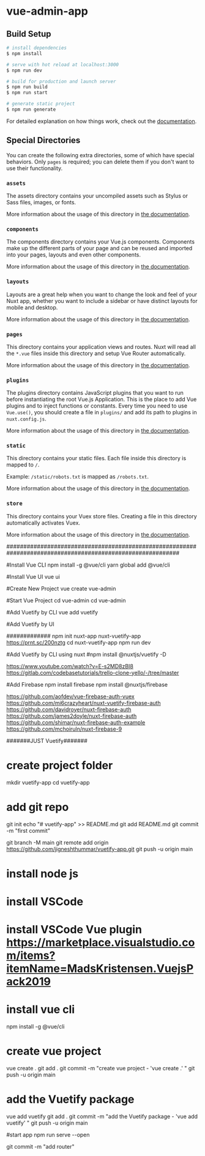 # vue-admin-app


## Build Setup

```bash
# install dependencies
$ npm install

# serve with hot reload at localhost:3000
$ npm run dev

# build for production and launch server
$ npm run build
$ npm run start

# generate static project
$ npm run generate
```

For detailed explanation on how things work, check out the [documentation](https://nuxtjs.org).

## Special Directories

You can create the following extra directories, some of which have special behaviors. Only `pages` is required; you can delete them if you don't want to use their functionality.

### `assets`

The assets directory contains your uncompiled assets such as Stylus or Sass files, images, or fonts.

More information about the usage of this directory in [the documentation](https://nuxtjs.org/docs/2.x/directory-structure/assets).

### `components`

The components directory contains your Vue.js components. Components make up the different parts of your page and can be reused and imported into your pages, layouts and even other components.

More information about the usage of this directory in [the documentation](https://nuxtjs.org/docs/2.x/directory-structure/components).

### `layouts`

Layouts are a great help when you want to change the look and feel of your Nuxt app, whether you want to include a sidebar or have distinct layouts for mobile and desktop.

More information about the usage of this directory in [the documentation](https://nuxtjs.org/docs/2.x/directory-structure/layouts).


### `pages`

This directory contains your application views and routes. Nuxt will read all the `*.vue` files inside this directory and setup Vue Router automatically.

More information about the usage of this directory in [the documentation](https://nuxtjs.org/docs/2.x/get-started/routing).

### `plugins`

The plugins directory contains JavaScript plugins that you want to run before instantiating the root Vue.js Application. This is the place to add Vue plugins and to inject functions or constants. Every time you need to use `Vue.use()`, you should create a file in `plugins/` and add its path to plugins in `nuxt.config.js`.

More information about the usage of this directory in [the documentation](https://nuxtjs.org/docs/2.x/directory-structure/plugins).

### `static`

This directory contains your static files. Each file inside this directory is mapped to `/`.

Example: `/static/robots.txt` is mapped as `/robots.txt`.

More information about the usage of this directory in [the documentation](https://nuxtjs.org/docs/2.x/directory-structure/static).

### `store`

This directory contains your Vuex store files. Creating a file in this directory automatically activates Vuex.

More information about the usage of this directory in [the documentation](https://nuxtjs.org/docs/2.x/directory-structure/store).


###########################################################################################################

#Install Vue CLI
npm install -g @vue/cli
yarn global add @vue/cli

#Install Vue UI
vue ui

#Create New Project
vue create vue-admin

#Start Vue Project
cd vue-admin
cd vue-admin

#Add Vuetify by CLI
vue add vuetify

#Add Vuetify by UI


#############
npm init nuxt-app nuxt-vuetify-app
https://prnt.sc/200nztg
cd nuxt-vuetify-app
npm run dev

#Add Vuetify by CLI using nuxt 
#npm install @nuxtjs/vuetify -D

https://www.youtube.com/watch?v=E-s2MD8zBI8
https://gitlab.com/codebasetutorials/trello-clone-yello/-/tree/master


#Add Firebase
npm install firebase
npm install @nuxtjs/firebase


https://github.com/aofdev/vue-firebase-auth-vuex
https://github.com/mi6crazyheart/nuxt-vuetify-firebase-auth
https://github.com/davidroyer/nuxt-firebase-auth
https://github.com/james2doyle/nuxt-firebase-auth
https://github.com/shimar/nuxt-firebase-auth-example
https://github.com/mchoiruln/nuxt-firebase-9







#######JUST Vuetify#######

# create project folder
mkdir vuetify-app
cd vuetify-app

# add git repo
git init
echo "# vuetify-app" >> README.md
git add README.md
git commit -m "first commit"

git branch -M main
git remote add origin https://github.com/jigneshthummar/vuetify-app.git
git push -u origin main

# install node js
# install VSCode
# install VSCode Vue plugin https://marketplace.visualstudio.com/items?itemName=MadsKristensen.VuejsPack2019

# install vue cli
npm install -g @vue/cli

# create vue project 
vue create .
git add .
git commit -m "create vue project - 'vue create .' "
git push -u origin main

# add the Vuetify package
vue add vuetify
git add .
git commit -m "add the Vuetify package - 'vue add vuetify' "
git push -u origin main

#start app
npm run serve --open


git commit -m "add router"

